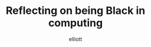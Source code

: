 ---
layout: post
author: elliott
link: http://interactions.acm.org/archive/view/september-october-2021/reflecting-on-being-black-in-computing
canvas: false
category: reading
title: "Reflecting on being Black in computing"
---